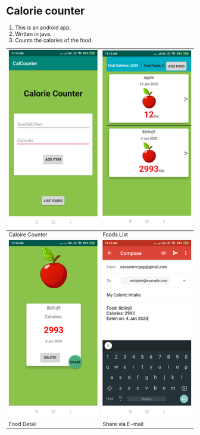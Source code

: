 # Calorie counter

1. This is an android app.
1. Written in java.
1. Counts the calories of the food.


| ![](Screenshots/counter1.png) | ![](Screenshots/list1.png) |
|----|----|
| Caloire Counter | Foods List |
| ![](Screenshots/detail1.png) | ![](Screenshots/share1.png) |
| Food Detail | Share via E-mail |